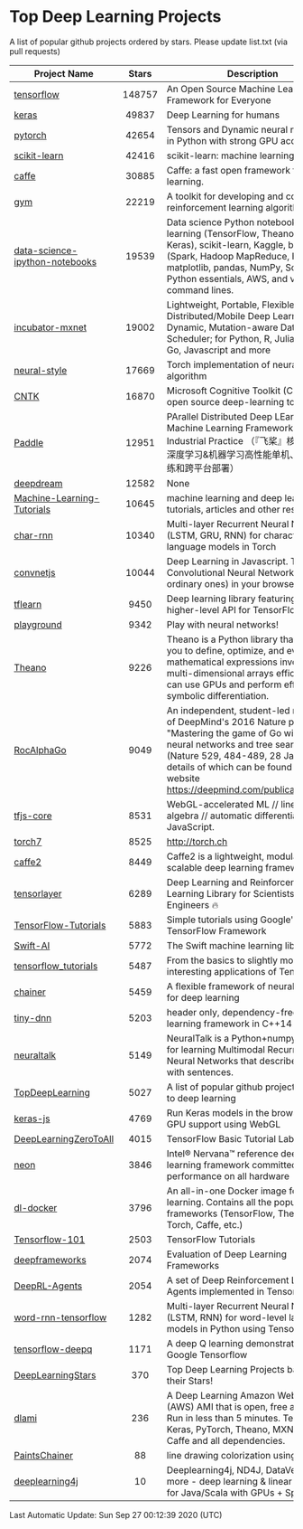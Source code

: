 # Top Deep Learning Projects
A list of popular github projects ordered by stars.
Please update list.txt (via pull requests)

|Project Name| Stars | Description |
| ---------- |:-----:| ----------- |
| [tensorflow](https://github.com/tensorflow/tensorflow) | 148757 | An Open Source Machine Learning Framework for Everyone |
| [keras](https://github.com/keras-team/keras) | 49837 | Deep Learning for humans |
| [pytorch](https://github.com/pytorch/pytorch) | 42654 | Tensors and Dynamic neural networks in Python with strong GPU acceleration |
| [scikit-learn](https://github.com/scikit-learn/scikit-learn) | 42416 | scikit-learn: machine learning in Python |
| [caffe](https://github.com/BVLC/caffe) | 30885 | Caffe: a fast open framework for deep learning. |
| [gym](https://github.com/openai/gym) | 22219 | A toolkit for developing and comparing reinforcement learning algorithms. |
| [data-science-ipython-notebooks](https://github.com/donnemartin/data-science-ipython-notebooks) | 19539 | Data science Python notebooks: Deep learning (TensorFlow, Theano, Caffe, Keras), scikit-learn, Kaggle, big data (Spark, Hadoop MapReduce, HDFS), matplotlib, pandas, NumPy, SciPy, Python essentials, AWS, and various command lines. |
| [incubator-mxnet](https://github.com/apache/incubator-mxnet) | 19002 | Lightweight, Portable, Flexible Distributed/Mobile Deep Learning with Dynamic, Mutation-aware Dataflow Dep Scheduler; for Python, R, Julia, Scala, Go, Javascript and more |
| [neural-style](https://github.com/jcjohnson/neural-style) | 17669 | Torch implementation of neural style algorithm |
| [CNTK](https://github.com/microsoft/CNTK) | 16870 | Microsoft Cognitive Toolkit (CNTK), an open source deep-learning toolkit |
| [Paddle](https://github.com/PaddlePaddle/Paddle) | 12951 | PArallel Distributed Deep LEarning: Machine Learning Framework from Industrial Practice （『飞桨』核心框架，深度学习&机器学习高性能单机、分布式训练和跨平台部署） |
| [deepdream](https://github.com/google/deepdream) | 12582 | None |
| [Machine-Learning-Tutorials](https://github.com/ujjwalkarn/Machine-Learning-Tutorials) | 10645 | machine learning and deep learning tutorials, articles and other resources  |
| [char-rnn](https://github.com/karpathy/char-rnn) | 10340 | Multi-layer Recurrent Neural Networks (LSTM, GRU, RNN) for character-level language models in Torch |
| [convnetjs](https://github.com/karpathy/convnetjs) | 10044 | Deep Learning in Javascript. Train Convolutional Neural Networks (or ordinary ones) in your browser. |
| [tflearn](https://github.com/tflearn/tflearn) | 9450 | Deep learning library featuring a higher-level API for TensorFlow. |
| [playground](https://github.com/tensorflow/playground) | 9342 | Play with neural networks! |
| [Theano](https://github.com/Theano/Theano) | 9226 | Theano is a Python library that allows you to define, optimize, and evaluate mathematical expressions involving multi-dimensional arrays efficiently. It can use GPUs and perform efficient symbolic differentiation. |
| [RocAlphaGo](https://github.com/Rochester-NRT/RocAlphaGo) | 9049 | An independent, student-led replication of DeepMind's 2016 Nature publication, "Mastering the game of Go with deep neural networks and tree search" (Nature 529, 484-489, 28 Jan 2016), details of which can be found on their website https://deepmind.com/publications.html. |
| [tfjs-core](https://github.com/tensorflow/tfjs-core) | 8531 | WebGL-accelerated ML // linear algebra // automatic differentiation for JavaScript. |
| [torch7](https://github.com/torch/torch7) | 8525 | http://torch.ch |
| [caffe2](https://github.com/facebookarchive/caffe2) | 8449 | Caffe2 is a lightweight, modular, and scalable deep learning framework. |
| [tensorlayer](https://github.com/tensorlayer/tensorlayer) | 6289 | Deep Learning and Reinforcement Learning Library for Scientists and Engineers 🔥 |
| [TensorFlow-Tutorials](https://github.com/nlintz/TensorFlow-Tutorials) | 5883 | Simple tutorials using Google's TensorFlow Framework |
| [Swift-AI](https://github.com/Swift-AI/Swift-AI) | 5772 | The Swift machine learning library. |
| [tensorflow_tutorials](https://github.com/pkmital/tensorflow_tutorials) | 5487 | From the basics to slightly more interesting applications of Tensorflow |
| [chainer](https://github.com/chainer/chainer) | 5459 | A flexible framework of neural networks for deep learning |
| [tiny-dnn](https://github.com/tiny-dnn/tiny-dnn) | 5203 | header only, dependency-free deep learning framework in C++14 |
| [neuraltalk](https://github.com/karpathy/neuraltalk) | 5149 | NeuralTalk is a Python+numpy project for learning Multimodal Recurrent Neural Networks that describe images with sentences. |
| [TopDeepLearning](https://github.com/aymericdamien/TopDeepLearning) | 5027 | A list of popular github projects related to deep learning |
| [keras-js](https://github.com/transcranial/keras-js) | 4769 | Run Keras models in the browser, with GPU support using WebGL |
| [DeepLearningZeroToAll](https://github.com/hunkim/DeepLearningZeroToAll) | 4015 | TensorFlow Basic Tutorial Labs |
| [neon](https://github.com/NervanaSystems/neon) | 3846 | Intel® Nervana™ reference deep learning framework committed to best performance on all hardware |
| [dl-docker](https://github.com/floydhub/dl-docker) | 3796 | An all-in-one Docker image for deep learning. Contains all the popular DL frameworks (TensorFlow, Theano, Torch, Caffe, etc.) |
| [Tensorflow-101](https://github.com/sjchoi86/Tensorflow-101) | 2503 | TensorFlow Tutorials |
| [deepframeworks](https://github.com/zer0n/deepframeworks) | 2074 | Evaluation of Deep Learning Frameworks |
| [DeepRL-Agents](https://github.com/awjuliani/DeepRL-Agents) | 2054 | A set of Deep Reinforcement Learning Agents implemented in Tensorflow. |
| [word-rnn-tensorflow](https://github.com/hunkim/word-rnn-tensorflow) | 1282 | Multi-layer Recurrent Neural Networks (LSTM, RNN) for word-level language models in Python using TensorFlow. |
| [tensorflow-deepq](https://github.com/siemanko/tensorflow-deepq) | 1171 | A deep Q learning demonstration using Google Tensorflow |
| [DeepLearningStars](https://github.com/hunkim/DeepLearningStars) | 370 | Top Deep Learning Projects based on their Stars! |
| [dlami](https://github.com/ritchieng/dlami) | 236 | A Deep Learning Amazon Web Service (AWS) AMI that is open, free and works. Run in less than 5 minutes. TensorFlow, Keras, PyTorch, Theano, MXNet, CNTK, Caffe and all dependencies. |
| [PaintsChainer](https://github.com/taizan/PaintsChainer) | 88 | line drawing colorization using chainer |
| [deeplearning4j](https://github.com/deeplearning4j/deeplearning4j) | 10 | Deeplearning4j, ND4J, DataVec and more - deep learning & linear algebra for Java/Scala with GPUs + Spark |

Last Automatic Update: Sun Sep 27 00:12:39 2020 (UTC)
